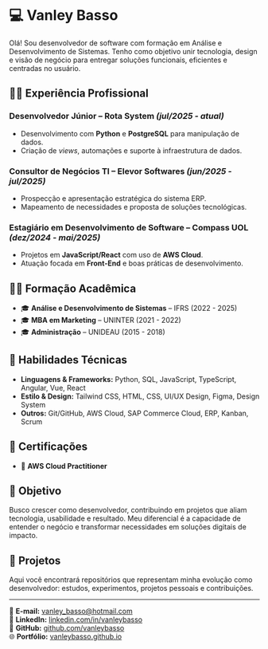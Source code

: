 # 💻 Vanley Basso 

Olá! Sou desenvolvedor de software com formação em Análise e Desenvolvimento de Sistemas. Tenho como objetivo unir tecnologia, design e visão de negócio para entregar soluções funcionais, eficientes e centradas no usuário.

## 👨‍💻 Experiência Profissional

### Desenvolvedor Júnior – Rota System *(jul/2025 - atual)*
- Desenvolvimento com **Python** e **PostgreSQL** para manipulação de dados.
- Criação de *views*, automações e suporte à infraestrutura de dados.

### Consultor de Negócios TI – Elevor Softwares *(jun/2025 - jul/2025)*
- Prospecção e apresentação estratégica do sistema ERP.
- Mapeamento de necessidades e proposta de soluções tecnológicas.

### Estagiário em Desenvolvimento de Software – Compass UOL *(dez/2024 - mai/2025)*
- Projetos em **JavaScript/React** com uso de **AWS Cloud**.
- Atuação focada em **Front-End** e boas práticas de desenvolvimento.

## 👨‍🎓 Formação Acadêmica
- 🎓 **Análise e Desenvolvimento de Sistemas** – IFRS (2022 - 2025)
- 🎓 **MBA em Marketing** – UNINTER (2021 - 2022)
- 🎓 **Administração** – UNIDEAU (2015 - 2018)

## 🧠 Habilidades Técnicas

- **Linguagens & Frameworks:** Python, SQL, JavaScript, TypeScript, Angular, Vue, React 
- **Estilo & Design:** Tailwind CSS, HTML, CSS, UI/UX Design, Figma, Design System  
- **Outros:** Git/GitHub, AWS Cloud, SAP Commerce Cloud, ERP, Kanban, Scrum

## 📄 Certificações
- 📜 **AWS Cloud Practitioner**

## 🌟 Objetivo
Busco crescer como desenvolvedor, contribuindo em projetos que aliam tecnologia, usabilidade e resultado. Meu diferencial é a capacidade de entender o negócio e transformar necessidades em soluções digitais de impacto.

## 🚀 Projetos
Aqui você encontrará repositórios que representam minha evolução como desenvolvedor: estudos, experimentos, projetos pessoais e contribuições.

---

📧 **E-mail:** vanley_basso@hotmail.com  
🔗 **LinkedIn:** [linkedin.com/in/vanleybasso](https://www.linkedin.com/in/vanleybasso)  
🐙 **GitHub:** [github.com/vanleybasso](https://github.com/vanleybasso)  
🌐 **Portfólio:** [vanleybasso.github.io](https://vanleybasso.github.io/)

